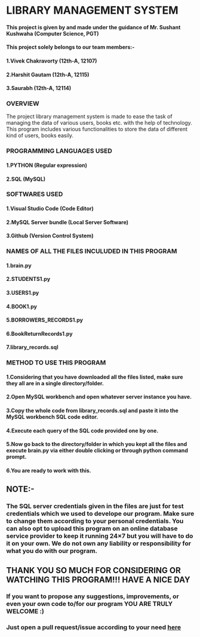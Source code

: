 # LIBRARY MANAGEMENT SYSTEM
#### This project is given by and made under the guidance of Mr. Sushant Kushwaha (Computer Science, PGT)
#### This project solely belongs to our team members:- 
#### 1.Vivek Chakravorty (12th-A, 12107)
#### 2.Harshit Gautam (12th-A, 12115)
#### 3.Saurabh (12th-A, 12114)

### OVERVIEW
The project library management system is made to ease the task of managing the data of various users, books etc. with the help of technology. This program includes various functionalities to store the data of different kind of users, books easily.

### PROGRAMMING LANGUAGES USED
#### 1.PYTHON (Regular expression)
#### 2.SQL (MySQL)

### SOFTWARES USED
#### 1.Visual Studio Code (Code Editor)
#### 2.MySQL Server bundle (Local Server Software)
#### 3.Github (Version Control System)

### NAMES OF ALL THE FILES INCULUDED IN THIS PROGRAM
#### 1.brain.py
#### 2.STUDENTS1.py
#### 3.USERS1.py
#### 4.BOOK1.py
#### 5.BORROWERS_RECORDS1.py
#### 6.BookReturnRecords1.py
#### 7.library_records.sql

### METHOD TO USE THIS PROGRAM
#### 1.Considering that you have downloaded all the files listed, make sure they all are in a single directory/folder.
#### 2.Open MySQL workbench and open whatever server instance you have.
#### 3.Copy the whole code from library_records.sql and paste it into the MySQL workbench SQL code editor. 
#### 4.Execute each query of the SQL code provided one by one.
#### 5.Now go back to the directory/folder in which you kept all the files and execute brain.py via either double clicking or through python command prompt.
#### 6.You are ready to work with this.

## NOTE:-
### The SQL server credentials given in the files are just for test credentials which we used to develope our program. Make sure to change them according to your personal credentials. You can also opt to upload this program on an online database service provider to keep it running 24×7 but you will have to do it on your own. We do not own any liability or responsibility for what you do with our program.
## THANK YOU SO MUCH FOR CONSIDERING OR WATCHING THIS PROGRAM!!! HAVE A NICE DAY
### If you want to propose any suggestions, improvements, or even your own code to/for our program YOU ARE TRULY WELCOME :)
### Just open a pull request/issue according to your need [here](https://github.com/WitteDuivel/library-management-oncemore)
